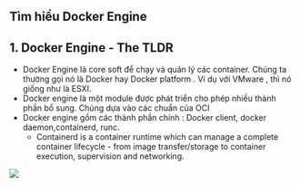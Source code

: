 
## Tìm hiểu Docker Engine

## 1. Docker Engine - The TLDR 
- Docker Engine là core soft để chạy và quản lý các container. Chúng ta thường gọi nó là Docker hay Docker platform . Ví dụ với VMware , thì nó giống như là ESXI. 
- Docker engine là một module được phát triển cho phép nhiều thành phần bổ sung. Chúng dựa vào các chuẩn của OCI
- Docker engine gồm các thành phần chính : Docker client,  docker daemon,containerd, runc. 
    - Containerd is a container runtime which can manage a complete container lifecycle - from image transfer/storage to container execution, supervision and networking.

![](http://i.imgur.com/VoG6yHE.png)

 